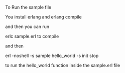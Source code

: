 To Run the sample file

You install erlang and erlang compile

and then you can run

erlc sample.erl to compile

and then

erl -noshell -s sample hello_world -s init stop

to run the hello_world function inside the sample.erl file
